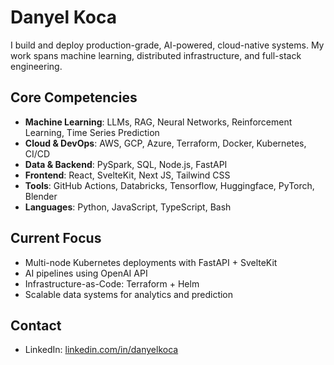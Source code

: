 # Danyel Koca

I build and deploy production-grade, AI-powered, cloud-native systems. My work spans machine learning, distributed infrastructure, and full-stack engineering.

## Core Competencies

- **Machine Learning**: LLMs, RAG, Neural Networks, Reinforcement Learning, Time Series Prediction
- **Cloud & DevOps**: AWS, GCP, Azure, Terraform, Docker, Kubernetes, CI/CD
- **Data & Backend**: PySpark, SQL, Node.js, FastAPI
- **Frontend**: React, SvelteKit, Next JS, Tailwind CSS
- **Tools**: GitHub Actions, Databricks, Tensorflow, Huggingface, PyTorch, Blender
- **Languages**: Python, JavaScript, TypeScript, Bash

## Current Focus

- Multi-node Kubernetes deployments with FastAPI + SvelteKit
- AI pipelines using OpenAI API
- Infrastructure-as-Code: Terraform + Helm
- Scalable data systems for analytics and prediction

## Contact

- LinkedIn: [linkedin.com/in/danyelkoca](https://linkedin.com/in/danyelkoca)
